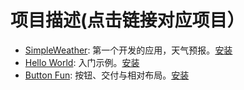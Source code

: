 # 项目描述(点击链接对应项目）

- [SimpleWeather](https://github.com/summit4you/BID/tree/master/SimpleWeather): 第一个开发的应用，天气预报。[安装](https://fir.im/fs6z)
- [Hello World](https://github.com/summit4you/BID/tree/master/Hello%20World): 入门示例。[安装](https://fir.im/qr6z)
- [Button Fun](https://github.com/summit4you/BID/tree/master/Button%20Fun): 按钮、交付与相对布局。[安装](https://fir.im/nmn8)
